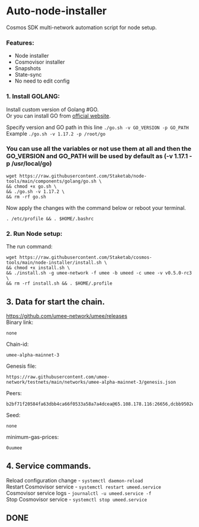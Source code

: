 # Auto-node-installer
Cosmos SDK multi-network automation script for node setup.  
### Features:  
- Node installer
- Cosmovisor installer
- Snapshots
- State-sync
- No need to edit config

### 1. Install GOLANG:
Install custom version of Golang #GO.  
Or you can install GO from [official website](https://golang.org/doc/install).  

Specify version and GO path in this line `./go.sh -v GO_VERSION -p GO_PATH`  
Example `./go.sh -v 1.17.2 -p /root/go`  

### You can use all the variables or not use them at all and then the GO_VERSION and GO_PATH will be used by default as (-v 1.17.1 -p /usr/local/go)  

```
wget https://raw.githubusercontent.com/Staketab/node-tools/main/components/golang/go.sh \
&& chmod +x go.sh \
&& ./go.sh -v 1.17.2 \
&& rm -rf go.sh
```
Now apply the changes with the command below or reboot your terminal.  
```
. /etc/profile && . $HOME/.bashrc
```

### 2. Run Node setup:
The run command:
```
wget https://raw.githubusercontent.com/Staketab/cosmos-tools/main/node-installer/install.sh \
&& chmod +x install.sh \
&& ./install.sh -g umee-network -f umee -b umeed -c umee -v v0.5.0-rc3 \
&& rm -rf install.sh && . $HOME/.profile
```

## 3. Data for start the chain. 
https://github.com/umee-network/umee/releases  
Binary link:
```
none
```
Chain-id:
```
umee-alpha-mainnet-3
```  
Genesis file:
```
https://raw.githubusercontent.com/umee-network/testnets/main/networks/umee-alpha-mainnet-3/genesis.json
```
Peers:
```
b2bf71f20584fa63dbb4ca66f0533a58a7a4dcea@65.108.178.116:26656,dcbb9502e059f40b18c8fac2837b712340ad4727@161.97.159.64:26656,b5e533e6df886eb34a9d8e348124f400a77a33b6@146.59.55.100:26656,04fa2806127d971f1d23b2f8d116e4a8ddefc191@159.89.144.87:26656,0f5245bf2a9029676052043efd82e814ec5aece1@89.163.164.209:26656,db6ef36604edca1cb93c9b4dc3fad47dc3aa8989@135.181.165.110:26656
```
Seed:
```
none
```
minimum-gas-prices:
```
0uumee
```

## 4. Service commands.
Reload configuration change - `systemctl daemon-reload`  
Restart Cosmovisor service - `systemctl restart umeed.service`  
Cosmovisor service logs - `journalctl -u umeed.service -f`  
Stop Cosmovisor service - `systemctl stop umeed.service`  

## DONE
